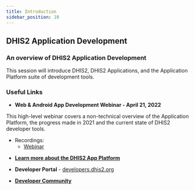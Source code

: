 ```yaml
---
title: Introduction
sidebar_position: 10
---
```


## DHIS2 Application Development

### An overview of DHIS2 Application Development

This session will introduce DHIS2, DHIS2 Applications, and the Application Platform suite of development tools.

### Useful Links

- **Web & Android App Development Webinar - April 21, 2022**

This high-level webinar covers a non-technical overview of the Application Platform, the progress made in 2021 and the current state of DHIS2 developer tools.

* Recordings:
    - [Webinar](https://www.youtube.com/watch?v=9uchsESBc7k)

- [**Learn more about the DHIS2 App Platform**](https://developers.dhis2.org/docs/tutorials#learn-about-the-dhis2-app-platform)

- **Developer Portal** - [developers.dhis2.org](https://developers.dhis2.org)

- [**Developer Community**](https://community.dhis2.org/c/development/app-development)
